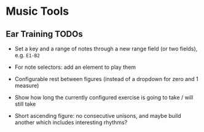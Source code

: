 # Music Tools

## Ear Training TODOs

- Set a key and a range of notes through a new range field (or two fields), e.g. `E1-B2`

- For note selectors: add an element to play them 

- Configurable rest between figures (instead of a dropdown for zero and 1 measure)

- Show how long the currently configured exercise is going to take / will still take

- Short ascending figure: no consecutive unisons, and maybe build another which includes interesting rhythms?
